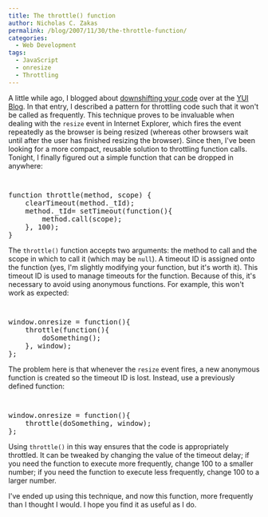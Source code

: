 ```yaml
---
title: The throttle() function
author: Nicholas C. Zakas
permalink: /blog/2007/11/30/the-throttle-function/
categories:
  - Web Development
tags:
  - JavaScript
  - onresize
  - Throttling
---
```

A little while ago, I blogged about <a title="Downshift your code" rel="external" href="http://yuiblog.com/blog/2007/07/09/downshift-your-code/">downshifting your code</a> over at the <a title="YUI Blog" rel="external" href="http://www.yuiblog.com">YUI Blog</a>. In that entry, I described a pattern for throttling code such that it won't be called as frequently. This technique proves to be invaluable when dealing with the `resize` event in Internet Explorer, which fires the event repeatedly as the browser is being resized (whereas other browsers wait until after the user has finished resizing the browser). Since then, I've been looking for a more compact, reusable solution to throttling function calls. Tonight, I finally figured out a simple function that can be dropped in anywhere:

<code class="block"> </code>

<pre>function throttle(method, scope) {
    clearTimeout(method._tId);
    method._tId= setTimeout(function(){
        method.call(scope);
    }, 100);
}</pre>

The `throttle()` function accepts two arguments: the method to call and the scope in which to call it (which may be `null`). A timeout ID is assigned onto the function (yes, I'm slightly modifying your function, but it's worth it). This timeout ID is used to manage timeouts for the function. Because of this, it's necessary to avoid using anonymous functions. For example, this won't work as expected:

<code class="block"> </code>

<pre>window.onresize = function(){
    throttle(function(){
        doSomething();
    }, window);
};</pre>

The problem here is that whenever the `resize` event fires, a new anonymous function is created so the timeout ID is lost. Instead, use a previously defined function:

<code class="block"> </code>

<pre>window.onresize = function(){
    throttle(doSomething, window);
};</pre>

Using `throttle()` in this way ensures that the code is appropriately throttled. It can be tweaked by changing the value of the timeout delay; if you need the function to execute more frequently, change 100 to a smaller number; if you need the function to execute less frequently, change 100 to a larger number.

I've ended up using this technique, and now this function, more frequently than I thought I would. I hope you find it as useful as I do.
